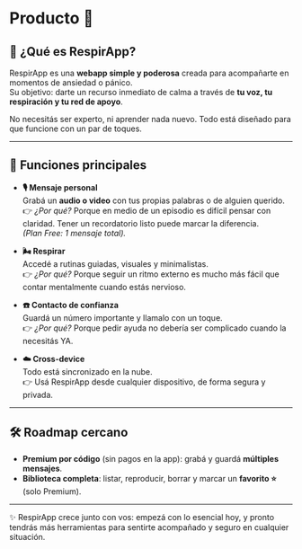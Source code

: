 # Producto 🚀

## 🌱 ¿Qué es RespirApp?
RespirApp es una **webapp simple y poderosa** creada para acompañarte en momentos de ansiedad o pánico.  
Su objetivo: darte un recurso inmediato de calma a través de **tu voz, tu respiración y tu red de apoyo**.  

No necesitás ser experto, ni aprender nada nuevo. Todo está diseñado para que funcione con un par de toques.

---

## 🔑 Funciones principales

- **🎙️ Mensaje personal**  
  Grabá un **audio o video** con tus propias palabras o de alguien querido.  
  👉 *¿Por qué?* Porque en medio de un episodio es difícil pensar con claridad. Tener un recordatorio listo puede marcar la diferencia.  
  *(Plan Free: 1 mensaje total).*

- **🌬️ Respirar**  
  Accedé a rutinas guiadas, visuales y minimalistas.  
  👉 *¿Por qué?* Porque seguir un ritmo externo es mucho más fácil que contar mentalmente cuando estás nervioso.  

- **☎️ Contacto de confianza**  
  Guardá un número importante y llamalo con un toque.  
  👉 *¿Por qué?* Porque pedir ayuda no debería ser complicado cuando la necesitás YA.  

- **☁️ Cross-device**  
  Todo está sincronizado en la nube.  
  👉 Usá RespirApp desde cualquier dispositivo, de forma segura y privada.

---

## 🛠️ Roadmap cercano

- **Premium por código** (sin pagos en la app): grabá y guardá **múltiples mensajes**.  
- **Biblioteca completa**: listar, reproducir, borrar y marcar un **favorito ⭐** (solo Premium).  

---

✨ RespirApp crece junto con vos: empezá con lo esencial hoy, y pronto tendrás más herramientas para sentirte acompañado y seguro en cualquier situación.
